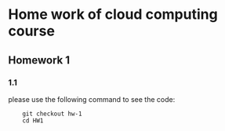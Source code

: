 # Home work of cloud computing course
 
## Homework 1
### 1.1
please use the following command to see the code:
``` 
    git checkout hw-1
    cd HW1
```